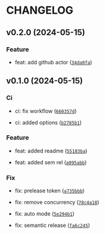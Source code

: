 # CHANGELOG



## v0.2.0 (2024-05-15)

### Feature

* feat: add github actor ([`34da0fa`](https://github.com/glichtner/test-semantic-release/commit/34da0faa489ed2b2128de85b77c4fd37cf2e92ff))


## v0.1.0 (2024-05-15)

### Ci

* ci: fix workflow ([`660357d`](https://github.com/glichtner/test-semantic-release/commit/660357dd7659148f1699ea07eeedcf35790dd2b4))

* ci: added options ([`b2785b1`](https://github.com/glichtner/test-semantic-release/commit/b2785b1364440ef0deef7db53be98282e93748af))

### Feature

* feat: added readme ([`55183ba`](https://github.com/glichtner/test-semantic-release/commit/55183ba62fbc6b36173d6908347053599e7af474))

* feat: added sem rel ([`a095abb`](https://github.com/glichtner/test-semantic-release/commit/a095abb5220999e888f2b683ef142eb353b13d6a))

### Fix

* fix: prelease token ([`a735bbb`](https://github.com/glichtner/test-semantic-release/commit/a735bbbda35c2497018747ddcc8c88cc8b3860e2))

* fix: remove concurrency ([`78c4a18`](https://github.com/glichtner/test-semantic-release/commit/78c4a18b2f0e789a3179b793987ede96c55cab59))

* fix: auto mode ([`5e294b1`](https://github.com/glichtner/test-semantic-release/commit/5e294b1343038d47e336e2f99f3ba7c0220eaa64))

* fix: semantic release ([`fa6c245`](https://github.com/glichtner/test-semantic-release/commit/fa6c245ced05921237af73762ffa4f4e4fb2ab42))
